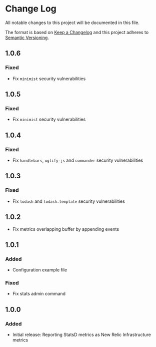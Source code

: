 # Change Log
All notable changes to this project will be documented in this file.

The format is based on [Keep a Changelog](http://keepachangelog.com/)
and this project adheres to [Semantic Versioning](http://semver.org/).

## 1.0.6
### Fixed
- Fix `minimist` security vulnerabilities

## 1.0.5
### Fixed
- Fix `minimist` security vulnerabilities

## 1.0.4
### Fixed
- Fix `handlebars`,  `uglify-js` and `commander` security vulnerabilities

## 1.0.3
### Fixed
- Fix `lodash` and `lodash.template` security vulnerabilities

## 1.0.2
- Fix metrics overlapping buffer by appending events

## 1.0.1
### Added
- Configuration example file

### Fixed
- Fix stats admin command

## 1.0.0
### Added
- Initial release: Reporting StatsD metrics as New Relic Infrastructure metrics
